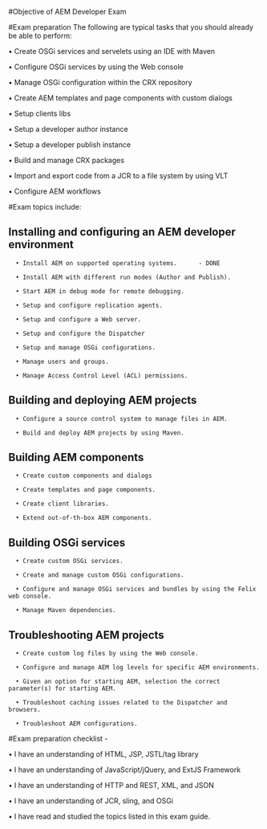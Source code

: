 #Objective of AEM Developer Exam

#Exam preparation The following are typical tasks that you should already be able to perform:

  • Create OSGi services and servelets using an IDE with Maven

  • Configure OSGi services by using the Web console

  • Manage OSGi configuration within the CRX repository

  • Create AEM templates and page components with custom dialogs

  • Setup clients libs

  • Setup a developer author instance

  • Setup a developer publish instance

  • Build and manage CRX packages

  • Import and export code from a JCR to a file system by using VLT

  • Configure AEM workflows


#Exam topics include:


## Installing and configuring an AEM developer environment

      • Install AEM on supported operating systems.      - DONE

      • Install AEM with different run modes (Author and Publish).

      • Start AEM in debug mode for remote debugging.

      • Setup and configure replication agents.

      • Setup and configure a Web server.

      • Setup and configure the Dispatcher

      • Setup and manage OSGi configurations.

      • Manage users and groups.

      • Manage Access Control Level (ACL) permissions.

## Building and deploying AEM projects

      • Configure a source control system to manage files in AEM.

      • Build and deploy AEM projects by using Maven.

## Building AEM components

      • Create custom components and dialogs

      • Create templates and page components.

      • Create client libraries.

      • Extend out-of-th-box AEM components.

## Building OSGi services

      • Create custom OSGi services.

      • Create and manage custom OSGi configurations.

      • Configure and manage OSGi services and bundles by using the Felix web console.

      • Manage Maven dependencies.

## Troubleshooting AEM projects

      • Create custom log files by using the Web console.

      • Configure and manage AEM log levels for specific AEM environments.

      • Given an option for starting AEM, selection the correct parameter(s) for starting AEM.

      • Troubleshoot caching issues related to the Dispatcher and browsers.

      • Troubleshoot AEM configurations.

#Exam preparation checklist -

• I have an understanding of HTML, JSP, JSTL/tag library

• I have an understanding of JavaScript/jQuery, and ExtJS Framework

• I have an understanding of HTTP and REST, XML, and JSON

• I have an understanding of JCR, sling, and OSGi

• I have read and studied the topics listed in this exam guide.
